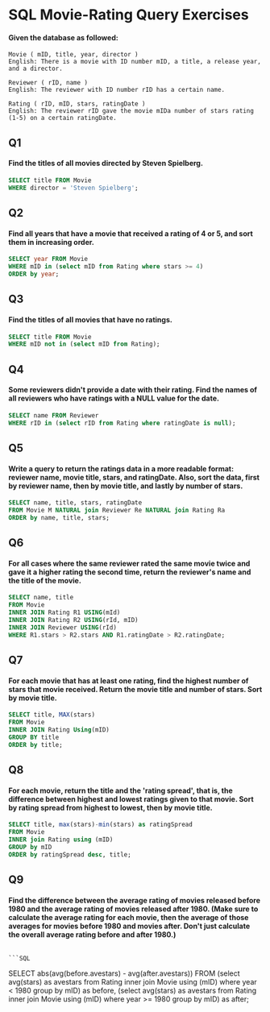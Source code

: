 # SQL Movie-Rating Query Exercises

#### Given the database as followed:
```
Movie ( mID, title, year, director )
English: There is a movie with ID number mID, a title, a release year, and a director.

Reviewer ( rID, name )
English: The reviewer with ID number rID has a certain name.

Rating ( rID, mID, stars, ratingDate )
English: The reviewer rID gave the movie mIDa number of stars rating (1-5) on a certain ratingDate.
```

## Q1
#### Find the titles of all movies directed by Steven Spielberg.

```SQL
SELECT title FROM Movie
WHERE director = 'Steven Spielberg';
```

## Q2
#### Find all years that have a movie that received a rating of 4 or 5, and sort them in increasing order. 

```SQL
SELECT year FROM Movie
WHERE mID in (select mID from Rating where stars >= 4)
ORDER by year;
```

## Q3
#### Find the titles of all movies that have no ratings. 

```SQL
SELECT title FROM Movie
WHERE mID not in (select mID from Rating);
```

## Q4
#### Some reviewers didn't provide a date with their rating. Find the names of all reviewers who have ratings with a NULL value for the date. 

```SQL
SELECT name FROM Reviewer
WHERE rID in (select rID from Rating where ratingDate is null);
```

## Q5
#### Write a query to return the ratings data in a more readable format: reviewer name, movie title, stars, and ratingDate. Also, sort the data, first by reviewer name, then by movie title, and lastly by number of stars. 

```SQL
SELECT name, title, stars, ratingDate
FROM Movie M NATURAL join Reviewer Re NATURAL join Rating Ra
ORDER by name, title, stars;
```

## Q6
#### For all cases where the same reviewer rated the same movie twice and gave it a higher rating the second time, return the reviewer's name and the title of the movie. 

```SQL
SELECT name, title
FROM Movie
INNER JOIN Rating R1 USING(mId)
INNER JOIN Rating R2 USING(rId, mID)
INNER JOIN Reviewer USING(rId)
WHERE R1.stars > R2.stars AND R1.ratingDate > R2.ratingDate;
```

## Q7
#### For each movie that has at least one rating, find the highest number of stars that movie received. Return the movie title and number of stars. Sort by movie title. 

```SQL
SELECT title, MAX(stars)
FROM Movie 
INNER JOIN Rating Using(mID)
GROUP BY title
ORDER by title;
```

## Q8
#### For each movie, return the title and the 'rating spread', that is, the difference between highest and lowest ratings given to that movie. Sort by rating spread from highest to lowest, then by movie title. 

```SQL
SELECT title, max(stars)-min(stars) as ratingSpread
FROM Movie
INNER join Rating using (mID)
GROUP by mID
ORDER by ratingSpread desc, title;
```

## Q9
#### Find the difference between the average rating of movies released before 1980 and the average rating of movies released after 1980. (Make sure to calculate the average rating for each movie, then the average of those averages for movies before 1980 and movies after. Don't just calculate the overall average rating before and after 1980.) 

                                                                                                                                          ```SQL
SELECT abs(avg(before.avestars) - avg(after.avestars))
FROM (select avg(stars) as avestars from Rating inner join Movie using (mID) where year < 1980 group by mID) as before,
     (select avg(stars) as avestars from Rating inner join Movie using (mID) where year >= 1980 group by mID) as after;
```
